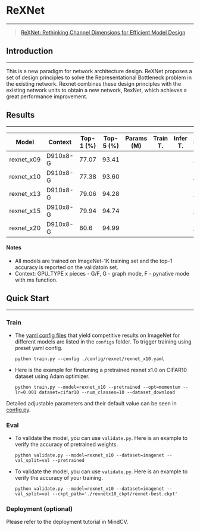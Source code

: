 # ReXNet
***
> [ReXNet: Rethinking Channel Dimensions for Efficient Model Design](https://arxiv.org/abs/2007.00992)

##  Introduction
***
This is a new paradigm for network architecture design. ReXNet proposes a set of design principles to solve the Representational Bottleneck problem in the existing network. Rexnet combines these design principles with the existing network units to obtain a new network, RexNet, which achieves a great performance improvement.



## Results
***

| Model           | Context   |  Top-1 (%)  | Top-5 (%)  |  Params (M)    | Train T. | Infer T. |  Download | Config | Log |
|-----------------|-----------|-------|-------|------------|-------|--------|---|--------|--------------|
| rexnet_x09 | D910x8-G | 77.07 | 93.41    |      |   |   | [model](https://download.mindspore.cn/toolkits/mindcv/rexnet/)  | [cfg]() | [log]() |
| rexnet_x10 | D910x8-G | 77.38 | 93.60    |       |   |   | [model](https://download.mindspore.cn/toolkits/mindcv/rexnet/)  | [cfg]() | [log]() |
| rexnet_x13 | D910x8-G | 79.06 | 94.28 |  |   |   | [model](https://download.mindspore.cn/toolkits/mindcv/rexnet/)  | [cfg]() | [log]() |
| rexnet_x15 | D910x8-G | 79.94 | 94.74  |   |   |   | [model](https://download.mindspore.cn/toolkits/mindcv/rexnet/)  | [cfg]() | [log]() |
| rexnet_x20 | D910x8-G | 80.6 | 94.99  |   |   |   | [model](https://download.mindspore.cn/toolkits/mindcv/rexnet/)  | [cfg]() | [log]() |

#### Notes

- All models are trained on ImageNet-1K training set and the top-1 accuracy is reported on the validatoin set.
- Context: GPU_TYPE x pieces - G/F, G - graph mode, F - pynative mode with ms function.  


## Quick Start

***

### Train

- The [yaml config files](../../configs) that yield competitive results on ImageNet for different models are listed in the `configs` folder. To trigger training using preset yaml config. 

  ```shell
  python train.py --config ./config/rexnet/rexnet_x10.yaml
  ```


- Here is the example for finetuning a pretrained rexnet x1.0 on CIFAR10 dataset using Adam optimizer.

  ```shell
  python train.py --model=rexnet_x10 --pretrained --opt=momentum --lr=0.001 dataset=cifar10 --num_classes=10 --dataset_download
  ```

Detailed adjustable parameters and their default value can be seen in [config.py](../../config.py).

### Eval

- To validate the model, you can use `validate.py`. Here is an example to verify the accuracy of pretrained weights.

  ```shell
  python validate.py --model=rexnet_x10 --dataset=imagenet --val_split=val --pretrained
  ```

- To validate the model, you can use `validate.py`. Here is an example to verify the accuracy of your training.

  ```shell
  python validate.py --model=rexnet_x10 --dataset=imagenet --val_split=val --ckpt_path='./rexnetx10_ckpt/rexnet-best.ckpt'
  ```

### Deployment (optional)

Please refer to the deployment tutorial in MindCV.
